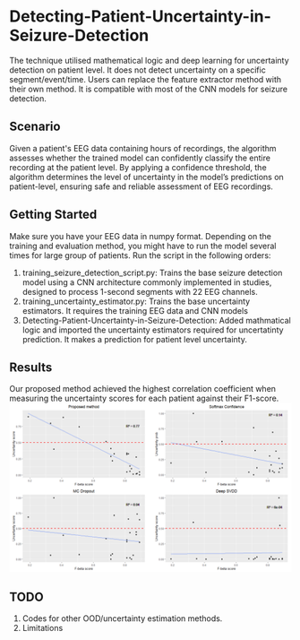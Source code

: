 # Detecting-Patient-Uncertainty-in-Seizure-Detection
The technique utilised mathematical logic and deep learning for uncertainty detection on patient level. It does not detect uncertainty on a specific segment/event/time. Users can replace the feature extractor method with their own method. It is compatible with most of the CNN models for seizure detection.

## Scenario
Given a patient's EEG data containing hours of recordings, the algorithm assesses whether the trained model can confidently classify the entire recording at the patient level. By applying a confidence threshold, the algorithm determines the level of uncertainty in the model’s predictions on patient-level, ensuring safe and reliable assessment of EEG recordings. 

## Getting Started
Make sure you have your EEG data in numpy format. Depending on the training and evaluation method, you might have to run the model several times for large group of patients. Run the script in the following orders:
1. training_seizure_detection_script.py: Trains the base seizure detection model using a CNN architecture commonly implemented in studies, designed to process 1-second segments with 22 EEG channels.
2. training_uncertainty_estimator.py: Trains the base uncertainty estimators. It requires the training EEG data and CNN models 
3. Detecting-Patient-Uncertainty-in-Seizure-Detection: Added mathmatical logic and imported the uncertainty estimators required for uncertatinty prediction. It makes a prediction for patient level uncertainty.

## Results
Our proposed method achieved the highest correlation coefficient when measuring the uncertainty scores for each patient against their F1-score.
![Alt text](results.png)

## TODO
1. Codes for other OOD/uncertainty estimation methods. 
3. Limitations
